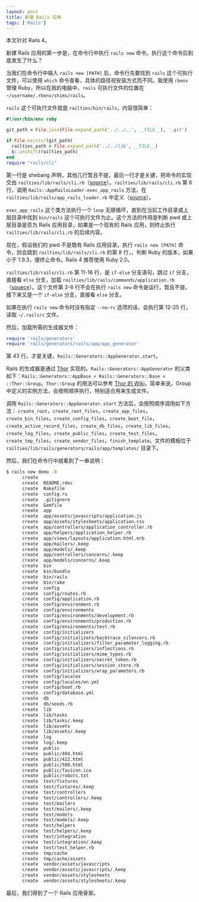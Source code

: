 ```yaml
---
layout: post
title: 新建 Rails 应用
tags: ['Rails']
---
```


本文针对 Rails 4。

新建 Rails 应用的第一步是，在命令行中执行 `rails new` 命令。执行这个命令后到底发生了什么？

当我们在命令行中输入 `rails new [PATH]` 后，命令行先要找到 `rails` 这个可执行文件，可以使用 `which` 命令查看，具体的路径视安装方式而不同。我使用 `rbenv` 管理 Ruby，所以在我的电脑中，`rails` 可执行文件的位置在 `~/username/.rbenv/shims/rails`。

`rails` 这个可执行文件就是 `railties/bin/rails`，内容很简单：

```ruby
#!/usr/bin/env ruby

git_path = File.join(File.expand_path('../../..', __FILE__), '.git')

if File.exists?(git_path)
  railties_path = File.expand_path('../../lib', __FILE__)
  $:.unshift(railties_path)
end
require "rails/cli"
```

第一行是 shebang 声明，其他几行暂且不提，最后一行才是关键，把命令的实现交由 `railties/lib/rails/cli.rb`（[source](https://github.com/rails/rails/blob/4-0-0/railties/lib/rails/cli.rb)）。`railties/lib/rails/cli.rb` 第 6 行，调用 `Rails::AppRailsLoader.exec_app_rails` 方法，在 `railties/lib/rails/app_rails_loader.rb` 中定义（[source](https://github.com/rails/rails/blob/4-0-0/railties/lib/rails/app_rails_loader.rb)）。

`exec_app_rails` 这个类方法执行一个 `loop` 无限循环，直到在当前工作目录或上层目录中找到 `bin/rails` 这个可执行文件为止。这个方法的作用是判断 pwd 或上层目录是否为 Rails 应用目录，如果是一个现有的 Rails 应用，则终止执行 `railties/lib/rails/cli.rb` 的后续内容。

现在，假设我们的 pwd 不是既有 Rails 应用目录，执行 `rails new [PATH]` 命令，则会跳到 `railties/lib/rails/cli.rb` 的第 8 行，，判断 Ruby 的版本，如果小于 1.9.3，便终止命令。Rails 4 推荐使用 Ruby 2.0。

`railties/lib/rails/cli.rb` 第 11-16 行，是 `if-else` 分支语句，跳过 `if` 分支，直接看 `else` 分支，加载 `railties/lib/rails/commands/application.rb`（[souece](https://github.com/rails/rails/blob/4-0-0/railties/lib/rails/commands/application.rb)）。这个文件第 3-6 行不会在执行 `rails new` 命令是运行，暂且不提。接下来又是一个 `if-else` 分支，直接看 `else` 分支。

如果在执行 `rails new` 命令时没有指定 `--no-rc` 选项的话，会执行第 12-25 行，读取 `~/.railsrc` 文件。

然后，加载所需的生成器文件：

```ruby
require 'rails/generators'
require 'rails/generators/rails/app/app_generator'
```

第 43 行，才是关键，`Rails::Generators::AppGenerator.start`。

Rails 的生成器是通过 [Thor](https://github.com/wycats/thor) 实现的。`Rails::Generators::AppGenerator` 的父类如下：`Rails::Generators::AppBase < Rails::Generators::Base < ::Thor::Group`。`Thor::Group` 的用法可以参考 [Thor 的 Wiki](https://github.com/wycats/thor/wiki/Groups)，简单来说，Group 中定义的实例方法，会按照顺序执行，特别适合用来生成文件。

调用 `Rails::Generators::AppGenerator.start` 方法后，会按照顺序调用如下方法： `create_root`，`create_root_files`，`create_app_files`，`create_bin_files`，`create_config_files`，`create_boot_file`，`create_active_record_files`，`create_db_files`，`create_lib_files`，`create_log_files`，`create_public_files`，`create_test_files`，`create_tmp_files`，`create_vendor_files`，`finish_template`。文件的模板位于 `railties/lib/rails/generators/rails/app/templates/` 目录下。

然后，我们在命令行中就看到了一串说明：

```sh
$ rails new demo -B
      create
      create  README.rdoc
      create  Rakefile
      create  config.ru
      create  .gitignore
      create  Gemfile
      create  app
      create  app/assets/javascripts/application.js
      create  app/assets/stylesheets/application.css
      create  app/controllers/application_controller.rb
      create  app/helpers/application_helper.rb
      create  app/views/layouts/application.html.erb
      create  app/mailers/.keep
      create  app/models/.keep
      create  app/controllers/concerns/.keep
      create  app/models/concerns/.keep
      create  bin
      create  bin/bundle
      create  bin/rails
      create  bin/rake
      create  config
      create  config/routes.rb
      create  config/application.rb
      create  config/environment.rb
      create  config/environments
      create  config/environments/development.rb
      create  config/environments/production.rb
      create  config/environments/test.rb
      create  config/initializers
      create  config/initializers/backtrace_silencers.rb
      create  config/initializers/filter_parameter_logging.rb
      create  config/initializers/inflections.rb
      create  config/initializers/mime_types.rb
      create  config/initializers/secret_token.rb
      create  config/initializers/session_store.rb
      create  config/initializers/wrap_parameters.rb
      create  config/locales
      create  config/locales/en.yml
      create  config/boot.rb
      create  config/database.yml
      create  db
      create  db/seeds.rb
      create  lib
      create  lib/tasks
      create  lib/tasks/.keep
      create  lib/assets
      create  lib/assets/.keep
      create  log
      create  log/.keep
      create  public
      create  public/404.html
      create  public/422.html
      create  public/500.html
      create  public/favicon.ico
      create  public/robots.txt
      create  test/fixtures
      create  test/fixtures/.keep
      create  test/controllers
      create  test/controllers/.keep
      create  test/mailers
      create  test/mailers/.keep
      create  test/models
      create  test/models/.keep
      create  test/helpers
      create  test/helpers/.keep
      create  test/integration
      create  test/integration/.keep
      create  test/test_helper.rb
      create  tmp/cache
      create  tmp/cache/assets
      create  vendor/assets/javascripts
      create  vendor/assets/javascripts/.keep
      create  vendor/assets/stylesheets
      create  vendor/assets/stylesheets/.keep
```

最后，我们得到了一个 Rails 应用骨架。

